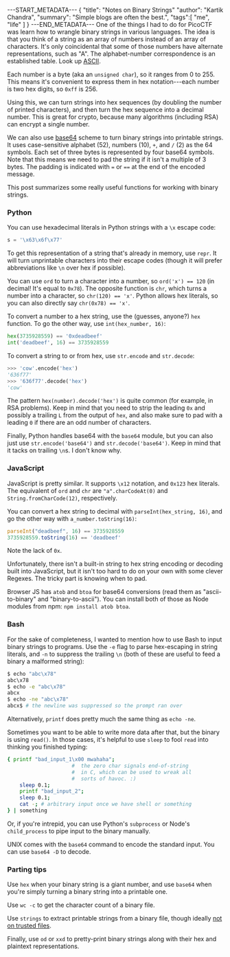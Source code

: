 ---START_METADATA---
{
  "title": "Notes on Binary Strings"
  "author": "Kartik Chandra",
  "summary": "Simple blogs are often the best.",
  "tags":[
    "me",
    "life"
  ]
}
---END_METADATA---
One of the things I had to do for PicoCTF was learn how to wrangle binary
strings in various languages. The idea is that you think of a string as an
array of numbers instead of an array of characters. It's only coincidental that
some of those numbers have alternate representations, such as "A". The
alphabet-number correspondence is an established table. Look up
[ASCII](http://wikipedia.org/wiki/ASCII).

Each number is a byte (aka an `unsigned char`), so it ranges from 0 to 255.
This means it's convenient to express them in hex notation---each number is two
hex digits, so `0xff` is 256.

Using this, we can turn strings into hex sequences (by doubling the number of
printed characters), and then turn the hex sequence into a decimal number. This
is great for crypto, because many algorithms (including RSA) can encrypt a
single number.

We can also use [base64](http://en.wikipedia.org/wiki/Base64) scheme to turn
binary strings into printable strings. It uses case-sensitive alphabet (52),
numbers (10), `+`, and `/` (2) as the 64 symbols. Each set of three bytes is
represented by four base64 symbols. Note that this means we need to pad the
string if it isn't a multiple of 3 bytes. The padding is indicated with `=` or
`==` at the end of the encoded message.

This post summarizes some really useful functions for working with binary
strings.

### Python

You can use hexadecimal literals in Python strings with a `\x` escape code:

```python
s = '\x63\x6f\x77'
```

To get this representation of a string that's already in memory, use `repr`. It
will turn unprintable characters into their escape codes (though it will prefer
abbreviations like `\n` over hex if possible).

You can use `ord` to turn a character into a number, so `ord('x') == 120` (in
decimal! It's equal to `0x78`). The opposite function is `chr`, which turns a
number into a character, so `chr(120) == 'x'`. Python allows hex literals, so
you can also directly say `chr(0x78) == 'x'`.

To convert a number to a hex string, use the (guesses, anyone?) `hex` function.
To go the other way, use `int(hex_number, 16)`:

```python
hex(3735928559) == '0xdeadbeef'
int('deadbeef', 16) == 3735928559
```

To convert a string to or from hex, use `str.encode` and `str.decode`:

```python
>>> 'cow'.encode('hex')
'636f77'
>>> '636f77'.decode('hex')
'cow'
```

The pattern `hex(number).decode('hex')` is quite common (for example, in RSA
problems). Keep in mind that you need to strip the leading `0x` and possibly a
trailing `L` from the output of `hex`, and also make sure to pad with a leading
`0` if there are an odd number of characters.

Finally, Python handles base64 with the `base64` module, but you can also just
use `str.encode('base64')` and `str.decode('base64')`. Keep in mind that it
tacks on trailing `\n`s. I don't know why.


### JavaScript

JavaScript is pretty similar. It supports `\x12` notation, and `0x123` hex
literals. The equivalent of `ord` and `chr` are `"a".charCodeAt(0)` and
`String.fromCharCode(12)`, respectively.

You can convert a hex string to decimal with `parseInt(hex_string, 16)`, and go
the other way with `a_number.toString(16)`:

```javascript
parseInt("deadbeef", 16) == 3735928559
3735928559.toString(16) == 'deadbeef'
```

Note the lack of `0x`.

Unfortunately, there isn't a built-in string to hex string encoding or decoding
built into JavaScript, but it isn't too hard to do on your own with some clever
Regexes. The tricky part is knowing when to pad.

Browser JS has `atob` and `btoa` for base64 conversions (read them as
"ascii-to-binary" and "binary-to-ascii"). You can install both of those as
Node modules from npm: `npm install atob btoa`.

### Bash

For the sake of completeness, I wanted to mention how to use Bash to input
binary strings to programs. Use the `-e` flag to parse hex-escaping in string
literals, and `-n` to suppress the trailing `\n` (both of these are useful to
feed a binary a malformed string):

```bash
$ echo "abc\x78"
abc\x78
$ echo -e "abc\x78"
abcx
$ echo -ne "abc\x78"
abcx$ # the newline was suppressed so the prompt ran over
```

Alternatively, `printf` does pretty much the same thing as `echo -ne`.

Sometimes you want to be able to write more data after that, but the binary is
using `read()`. In those cases, it's helpful to use `sleep` to fool `read` into
thinking you finished typing:

```bash
{ printf "bad_input_1\x00 mwahaha";
                     #  the zero char signals end-of-string
                     #  in C, which can be used to wreak all
                     #  sorts of havoc. :)
    sleep 0.1;
    printf "bad_input_2";
    sleep 0.1;
    cat -; # arbitrary input once we have shell or something
} | something
```

Or, if you're intrepid, you can use Python's `subprocess` or Node's
`child_process` to pipe input to the binary manually.

UNIX comes with the `base64` command to encode the standard input. You can use
`base64 -D` to decode.

### Parting tips

Use `hex` when your binary string is a giant number, and use `base64` when
you're simply turning a binary string into a printable one.

Use `wc -c` to get the character count of a binary file.

Use `strings` to extract printable strings from a binary file, though ideally
[not on trusted files](https://sourceware.org/bugzilla/show_bug.cgi?id=17512).

Finally, use `od` or `xxd` to pretty-print binary strings along with their hex
and plaintext representations.
